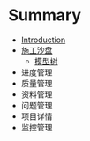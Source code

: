 # Summary

* [Introduction](README.md)
* [施工沙盘](SGBIM/readme.md)
    * [模型树](SGBIM/modelTree.md)
* 进度管理
* 质量管理
* 资料管理
* 问题管理
* 项目详情
* 监控管理

